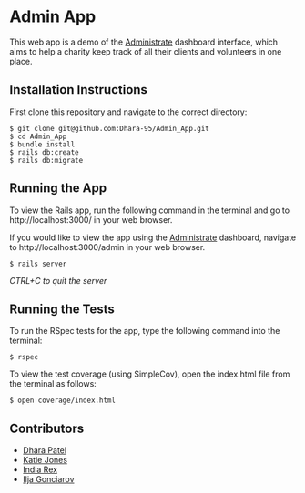 # Admin App

This web app is a demo of the [Administrate](https://github.com/thoughtbot/administrate) dashboard interface, which aims to help a charity keep track of all their clients and volunteers in one place. 

## Installation Instructions

First clone this repository and navigate to the correct directory: 

```
$ git clone git@github.com:Dhara-95/Admin_App.git
$ cd Admin_App
$ bundle install
$ rails db:create
$ rails db:migrate
```

## Running the App

To view the Rails app, run the following command in the terminal and go to http://localhost:3000/ in your web browser. 

If you would like to view the app using the [Administrate](https://github.com/thoughtbot/administrate) dashboard, navigate to http://localhost:3000/admin in your web browser. 

```
$ rails server
```
*CTRL+C to quit the server*

## Running the Tests

To run the RSpec tests for the app, type the following command into the terminal:

```
$ rspec
```

To view the test coverage (using SimpleCov), open the index.html file from the terminal as follows:

```
$ open coverage/index.html
```

## Contributors

- [Dhara Patel](https://github.com/Dhara-95)
- [Katie Jones](https://github.com/katieljones)
- [India Rex](https://github.com/indisaurusrex)
- [Ilja Gonciarov](https://github.com/Gonciarov)


